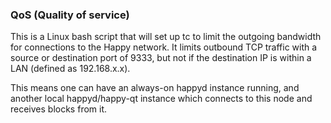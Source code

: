 ### QoS (Quality of service) ###

This is a Linux bash script that will set up tc to limit the outgoing bandwidth for connections to the Happy network. It limits outbound TCP traffic with a source or destination port of 9333, but not if the destination IP is within a LAN (defined as 192.168.x.x).

This means one can have an always-on happyd instance running, and another local happyd/happy-qt instance which connects to this node and receives blocks from it.

